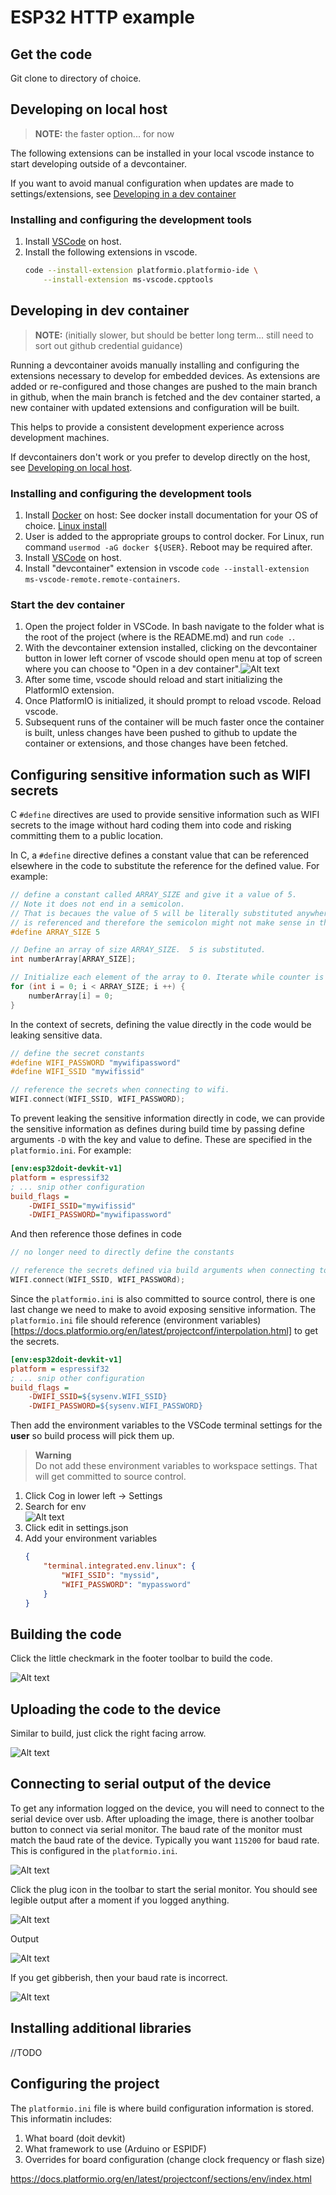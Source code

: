 # ESP32 HTTP example
## Get the code
Git clone to directory of choice.

## Developing on local host
> **NOTE:**
> the faster option... for now

The following extensions can be installed in your local vscode instance to start developing outside of a devcontainer.

If you want to avoid manual configuration when updates are made to settings/extensions, see [Developing in a dev container](#developing-in-dev-container)

### Installing and configuring the development tools
1. Install [VSCode](https://code.visualstudio.com/download) on host.
2. Install the following extensions in vscode.
    ```bash
    code --install-extension platformio.platformio-ide \
        --install-extension ms-vscode.cpptools
    ```

## Developing in dev container
> **NOTE:**
> (initially slower, but should be better long term... still need to sort out github credential guidance)

Running a devcontainer avoids manually installing and configuring the extensions necessary to develop for embedded devices.
As extensions are added or re-configured and those changes are pushed to the main branch in github, when the main branch is fetched and the dev container started, a new container with updated extensions and configuration will be built.

This helps to provide a consistent development experience across development machines.

If devcontainers don't work or you prefer to develop directly on the host, see [Developing on local host](#developing-on-local-host).

### Installing and configuring the development tools
1. Install [Docker](https://www.docker.com/get-started/) on host: See docker install documentation for your OS of choice. [Linux install](https://docs.docker.com/desktop/install/linux-install/)
2. User is added to the appropriate groups to control docker. For Linux, run command `usermod -aG docker ${USER}`. Reboot may be required after.
3. Install [VSCode](https://code.visualstudio.com/download) on host.
4. Install "devcontainer" extension in vscode `code --install-extension ms-vscode-remote.remote-containers`.

### Start the dev container
1. Open the project folder in VSCode. In bash navigate to the folder what is the root of the project (where is the README.md) and run `code .`.
2. With the devcontainer extension installed, clicking on the devcontainer button in lower left corner of vscode should open menu at top of screen where you can choose to "Open in a dev container".![Alt text](images/image.png)
3. After some time, vscode should reload and start initializing the PlatformIO extension.
4. Once PlatformIO is initialized, it should prompt to reload vscode.  Reload vscode.
5. Subsequent runs of the container will be much faster once the container is built, unless changes have been pushed to github to update the container or extensions, and those changes have been fetched.

## Configuring sensitive information such as WIFI secrets
C `#define` directives are used to provide sensitive information such as WIFI secrets to the image without hard coding them into code and risking committing them to a public location.

In C, a `#define` directive defines a constant value that can be referenced elsewhere in the code to substitute the reference for the defined value.  For example:
```c
// define a constant called ARRAY_SIZE and give it a value of 5. 
// Note it does not end in a semicolon.  
// That is becaues the value of 5 will be literally substituted anywhere the "ARRAY_SIZE" constant
// is referenced and therefore the semicolon might not make sense in the context of the substitution.
#define ARRAY_SIZE 5

// Define an array of size ARRAY_SIZE.  5 is substituted.
int numberArray[ARRAY_SIZE];

// Initialize each element of the array to 0. Iterate while counter is less than ARRAY_SIZE. 5 is substituted.
for (int i = 0; i < ARRAY_SIZE; i ++) {
    numberArray[i] = 0;
}
```

In the context of secrets, defining the value directly in the code would be leaking sensitive data.
```c
// define the secret constants
#define WIFI_PASSWORD "mywifipassword"
#define WIFI_SSID "mywifissid"

// reference the secrets when connecting to wifi.
WIFI.connect(WIFI_SSID, WIFI_PASSWORD);
```

To prevent leaking the sensitive information directly in code, we can provide the sensitive information as defines during build time by passing define arguments `-D` with the key and value to define. These are specified in the `platformio.ini`. For example:
```ini
[env:esp32doit-devkit-v1]
platform = espressif32
; ... snip other configuration
build_flags =
    -DWIFI_SSID="mywifissid"
    -DWIFI_PASSWORD="mywifipassword"
``` 

And then reference those defines in code
```c
// no longer need to directly define the constants

// reference the secrets defined via build arguments when connecting to wifi.
WIFI.connect(WIFI_SSID, WIFI_PASSWORd);
```

Since the `platformio.ini` is also committed to source control, there is one last change we need to make to avoid exposing sensitive information. The `platformio.ini` file should reference (environment variables)[https://docs.platformio.org/en/latest/projectconf/interpolation.html] to get the secrets.

```ini
[env:esp32doit-devkit-v1]
platform = espressif32
; ... snip other configuration
build_flags =
    -DWIFI_SSID=${sysenv.WIFI_SSID}
    -DWIFI_PASSWORD=${sysenv.WIFI_PASSWORD}
```

Then add the environment variables to the VSCode terminal settings for the **user** so build process will pick them up.
> **Warning**  
> Do not add these environment variables to workspace settings.  That will get committed to source control.
1. Click Cog in lower left -> Settings
2. Search for env  
    ![Alt text](images/terminal-settings.png)  
3. Click edit in settings.json
4. Add your environment variables
    ```json
    {
        "terminal.integrated.env.linux": {
            "WIFI_SSID": "myssid",
            "WIFI_PASSWORD": "mypassword"
        }
    }
    ```


## Building the code
Click the little checkmark in the footer toolbar to build the code.

![Alt text](images/build.png)

## Uploading the code to the device
Similar to build, just click the right facing arrow.

![Alt text](images/upload.png)

## Connecting to serial output of the device
To get any information logged on the device, you will need to connect to the serial device over usb.  After uploading the image, there is another toolbar button to connect via serial monitor. The baud rate of the monitor must match the baud rate of the device. Typically you want `115200` for baud rate. This is configured in the `platformio.ini`.

![Alt text](images/baud-rate.png)

Click the plug icon in the toolbar to start the serial monitor.  You should see legible output after a moment if you logged anything.

![Alt text](images/serial-monitor.png)

Output

![Alt text](images/example-output.png)


If you get gibberish, then your baud rate is incorrect.

![Alt text](images/gibberish.png)

## Installing additional libraries
//TODO

## Configuring the project
The `platformio.ini` file is where build configuration information is stored.  This informatin includes:
1. What board (doit devkit)
2. What framework to use (Arduino or ESPIDF)
3. Overrides for board configuration (change clock frequency or flash size)

https://docs.platformio.org/en/latest/projectconf/sections/env/index.html
